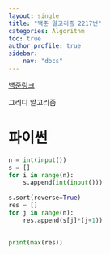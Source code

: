 ```yaml
---
layout: single
title: "백준 알고리즘 2217번"
categories: Algorithm
toc: true
author_profile: true
sidebar:
    nav: "docs"
---
```


[백준링크](https://www.acmicpc.net/problem/2217)


그리디 알고리즘

# 파이썬
```python
n = int(input())
s = []
for i in range(n):
    s.append(int(input()))
    
s.sort(reverse=True)
res = []
for j in range(n):
    res.append(s[j]*(j+1))
    
    
print(max(res))


```